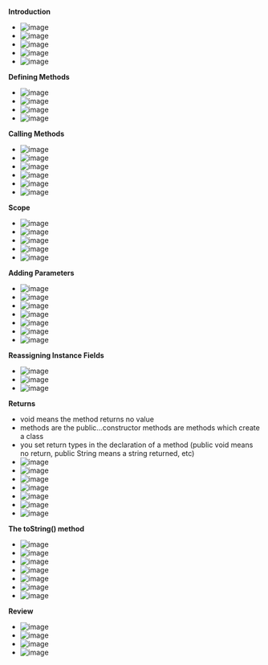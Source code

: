 **Introduction**
- ![image](https://github.com/user-attachments/assets/1df190eb-4a5d-4261-83cb-86689f92351f)
- ![image](https://github.com/user-attachments/assets/edd40e9c-744b-4e43-aa05-53a67166c6ea)
- ![image](https://github.com/user-attachments/assets/89fce45d-1243-4dc5-bb89-1b529cd72d5e)
- ![image](https://github.com/user-attachments/assets/6f7478c2-7fba-43e3-9d14-79858bb681fe)
- ![image](https://github.com/user-attachments/assets/0cb31bc0-4722-44bc-bd4a-cac9e95e267d)

**Defining Methods**
- ![image](https://github.com/user-attachments/assets/8df882c4-9222-49e1-8d7f-236d93bafa55)
- ![image](https://github.com/user-attachments/assets/3dcd1f95-00ac-4199-b0e5-8f9050604b37)
- ![image](https://github.com/user-attachments/assets/cb8baf9b-6075-446d-a65e-9fde0376b2ba)
- ![image](https://github.com/user-attachments/assets/13eb401b-8656-43ce-bce9-7485774a9e38)

**Calling Methods**
- ![image](https://github.com/user-attachments/assets/2259bfa8-98a1-4162-bc5d-aaea1bc482a5)
- ![image](https://github.com/user-attachments/assets/429c6020-24b7-4a24-b9f5-a8403f06ecc6)
- ![image](https://github.com/user-attachments/assets/c33617cc-c7fd-4004-84cd-78e3982f2500)
- ![image](https://github.com/user-attachments/assets/3a143bd6-b359-4f63-af6a-58ca07c2f593)
- ![image](https://github.com/user-attachments/assets/c82ac5f4-0449-483f-b9aa-2c023262f92f)
- ![image](https://github.com/user-attachments/assets/4e60e5ea-2449-44fd-9ce3-fd9d21d287ac)

**Scope**
- ![image](https://github.com/user-attachments/assets/19a78bad-540d-4314-b5f4-507a05021232)
- ![image](https://github.com/user-attachments/assets/13015caa-960a-4415-a1cc-22614c301d12)
- ![image](https://github.com/user-attachments/assets/66897eab-a1b5-42f4-b3c6-7424afee638a)
- ![image](https://github.com/user-attachments/assets/a8370dfc-2e7d-453a-803e-0d02740e03a8)
- ![image](https://github.com/user-attachments/assets/8950c9c7-036a-458a-b541-f47aa586b5eb)

**Adding Parameters**
- ![image](https://github.com/user-attachments/assets/7b843f8b-ac29-4b5d-8d8e-d446585678c8)
- ![image](https://github.com/user-attachments/assets/2cac6ef1-93f1-4a88-8b1d-f82fca4814c8)
- ![image](https://github.com/user-attachments/assets/aadad0c8-162f-48f5-8968-2b3fa6520d71)
- ![image](https://github.com/user-attachments/assets/d8ae8e3c-799d-4076-9f0c-3e853168e953)
- ![image](https://github.com/user-attachments/assets/c182c1ee-fad3-4d9b-a2e5-025201bbbd18)
- ![image](https://github.com/user-attachments/assets/e66d47b1-7f95-43cb-a9b5-bd17be563cce)
- ![image](https://github.com/user-attachments/assets/736e5cd5-4203-447c-90d5-db1dcdcb027e)

**Reassigning Instance Fields**
- ![image](https://github.com/user-attachments/assets/175d29cb-7619-428e-b94a-9923e01614a2)
- ![image](https://github.com/user-attachments/assets/4f5a3607-35fb-4053-949b-47cd3ef22e00)
- ![image](https://github.com/user-attachments/assets/fcd52a94-5ac1-4107-b43e-5118d0fed11f)

**Returns**
- void means the method returns no value
- methods are the public...constructor methods are methods which create a class
- you set return types in the declaration of a method (public void means no return, public String means a string returned, etc)
- ![image](https://github.com/user-attachments/assets/39a750b5-3f0d-444b-9501-72ee6ffaa2e6)
- ![image](https://github.com/user-attachments/assets/e59b3594-8b30-4c4f-b75c-246bd9ed83c2)
- ![image](https://github.com/user-attachments/assets/c7459c22-0ec2-4916-91d8-eef79d55e3f6)
- ![image](https://github.com/user-attachments/assets/f256ce2c-c630-487b-a516-fa9fab61f80e)
- ![image](https://github.com/user-attachments/assets/2bc90019-016f-46ea-a356-230881ed75db)
- ![image](https://github.com/user-attachments/assets/3d8d9381-51ad-48d4-a829-2f6f36137684)
- ![image](https://github.com/user-attachments/assets/e01deae4-5cc2-471c-a2c7-dd2c12b75908)

**The toString() method**
- ![image](https://github.com/user-attachments/assets/96789858-2b65-45fe-a650-95ea42ebf26f)
- ![image](https://github.com/user-attachments/assets/e9185ac7-4019-40c5-a9a8-cf52932be5de)
- ![image](https://github.com/user-attachments/assets/c120b3cc-7d7b-4c98-8d7b-e7c562762cb4)
- ![image](https://github.com/user-attachments/assets/ee8f16c7-8a53-4495-ae52-40fc4ec053c5)
- ![image](https://github.com/user-attachments/assets/21a74cff-5a70-4ee7-acdb-5a95aa6f9102)
- ![image](https://github.com/user-attachments/assets/4539d2a5-7879-4806-8f7d-a2301856cdbb)
- ![image](https://github.com/user-attachments/assets/a7817118-4a88-4bac-bbe1-4bddb4f675e5)

**Review**
- ![image](https://github.com/user-attachments/assets/8fee3d77-f309-40e1-9754-306d156443e1)
- ![image](https://github.com/user-attachments/assets/ac6687f5-079f-49fc-9c67-767732bf73b9)
- ![image](https://github.com/user-attachments/assets/e5cb3652-4e56-4160-a7ea-b0b29dd75dc0)
- ![image](https://github.com/user-attachments/assets/7ff8364b-ed75-4223-815f-fafd72059518)




















